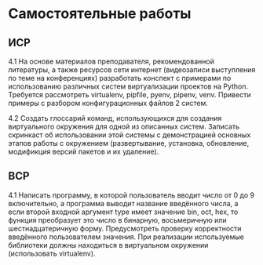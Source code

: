 # Самостоятельные работы

## ИСР

4.1 На основе материалов преподавателя, рекомендованной литературы, а
также ресурсов сети интернет (видеозаписи выступления по теме на
конференциях) разработать конспект с примерами по использованию
различных систем виртуализации проектов на Python. Требуется рассмотреть
virtualenv, pipfile, pyenv, pipenv, venv. Привести примеры с разбором
конфигурационных файлов 2 систем.


4.2 Создать глоссарий команд, использующихся для создания виртуального
окружения для одной из описанных систем. Записать скринкаст об
использовании этой системы с демонстрацией основных этапов работы с
окружением (развертывание, установка, обновление, модификция версий
пакетов и их удаление).

## ВСР

4.1 Написать программу, в которой пользователь вводит число от 0 до 9
включительно, а программа выводит название введённого числа, а если
второй входной аргумент type имеет значение bin, oct, hex, то функция
преобразует это число в бинарную, восьмеричную или шестнадцатеричную
форму. Предусмотреть проверку корректности введённого пользователем
значения. При реализации используемые библиотеки должны находиться в
виртуальном окружении (использовать virtualenv).
